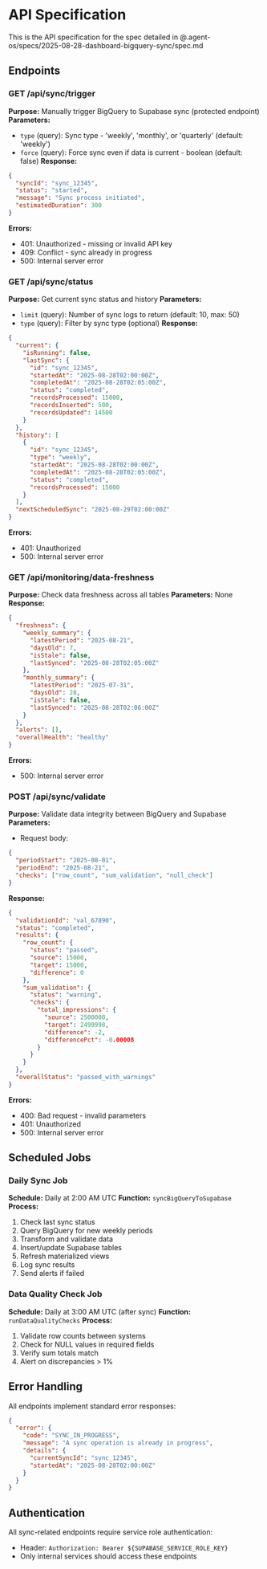 # API Specification

This is the API specification for the spec detailed in @.agent-os/specs/2025-08-28-dashboard-bigquery-sync/spec.md

## Endpoints

### GET /api/sync/trigger

**Purpose:** Manually trigger BigQuery to Supabase sync (protected endpoint)
**Parameters:** 
- `type` (query): Sync type - 'weekly', 'monthly', or 'quarterly' (default: 'weekly')
- `force` (query): Force sync even if data is current - boolean (default: false)
**Response:** 
```json
{
  "syncId": "sync_12345",
  "status": "started",
  "message": "Sync process initiated",
  "estimatedDuration": 300
}
```
**Errors:** 
- 401: Unauthorized - missing or invalid API key
- 409: Conflict - sync already in progress
- 500: Internal server error

### GET /api/sync/status

**Purpose:** Get current sync status and history
**Parameters:** 
- `limit` (query): Number of sync logs to return (default: 10, max: 50)
- `type` (query): Filter by sync type (optional)
**Response:** 
```json
{
  "current": {
    "isRunning": false,
    "lastSync": {
      "id": "sync_12345",
      "startedAt": "2025-08-28T02:00:00Z",
      "completedAt": "2025-08-28T02:05:00Z",
      "status": "completed",
      "recordsProcessed": 15000,
      "recordsInserted": 500,
      "recordsUpdated": 14500
    }
  },
  "history": [
    {
      "id": "sync_12345",
      "type": "weekly",
      "startedAt": "2025-08-28T02:00:00Z",
      "completedAt": "2025-08-28T02:05:00Z",
      "status": "completed",
      "recordsProcessed": 15000
    }
  ],
  "nextScheduledSync": "2025-08-29T02:00:00Z"
}
```
**Errors:** 
- 401: Unauthorized
- 500: Internal server error

### GET /api/monitoring/data-freshness

**Purpose:** Check data freshness across all tables
**Parameters:** None
**Response:** 
```json
{
  "freshness": {
    "weekly_summary": {
      "latestPeriod": "2025-08-21",
      "daysOld": 7,
      "isStale": false,
      "lastSynced": "2025-08-28T02:05:00Z"
    },
    "monthly_summary": {
      "latestPeriod": "2025-07-31",
      "daysOld": 28,
      "isStale": false,
      "lastSynced": "2025-08-28T02:06:00Z"
    }
  },
  "alerts": [],
  "overallHealth": "healthy"
}
```
**Errors:** 
- 500: Internal server error

### POST /api/sync/validate

**Purpose:** Validate data integrity between BigQuery and Supabase
**Parameters:** 
- Request body:
```json
{
  "periodStart": "2025-08-01",
  "periodEnd": "2025-08-21",
  "checks": ["row_count", "sum_validation", "null_check"]
}
```
**Response:** 
```json
{
  "validationId": "val_67890",
  "status": "completed",
  "results": {
    "row_count": {
      "status": "passed",
      "source": 15000,
      "target": 15000,
      "difference": 0
    },
    "sum_validation": {
      "status": "warning",
      "checks": {
        "total_impressions": {
          "source": 2500000,
          "target": 2499998,
          "difference": -2,
          "differencePct": -0.00008
        }
      }
    }
  },
  "overallStatus": "passed_with_warnings"
}
```
**Errors:** 
- 400: Bad request - invalid parameters
- 401: Unauthorized
- 500: Internal server error

## Scheduled Jobs

### Daily Sync Job

**Schedule:** Daily at 2:00 AM UTC
**Function:** `syncBigQueryToSupabase`
**Process:**
1. Check last sync status
2. Query BigQuery for new weekly periods
3. Transform and validate data
4. Insert/update Supabase tables
5. Refresh materialized views
6. Log sync results
7. Send alerts if failed

### Data Quality Check Job

**Schedule:** Daily at 3:00 AM UTC (after sync)
**Function:** `runDataQualityChecks`
**Process:**
1. Validate row counts between systems
2. Check for NULL values in required fields
3. Verify sum totals match
4. Alert on discrepancies > 1%

## Error Handling

All endpoints implement standard error responses:
```json
{
  "error": {
    "code": "SYNC_IN_PROGRESS",
    "message": "A sync operation is already in progress",
    "details": {
      "currentSyncId": "sync_12345",
      "startedAt": "2025-08-28T02:00:00Z"
    }
  }
}
```

## Authentication

All sync-related endpoints require service role authentication:
- Header: `Authorization: Bearer ${SUPABASE_SERVICE_ROLE_KEY}`
- Only internal services should access these endpoints